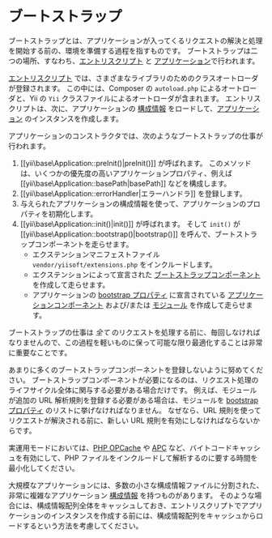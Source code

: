 ブートストラップ
================

ブートストラップとは、アプリケーションが入ってくるリクエストの解決と処理を開始する前の、環境を準備する過程を指すものです。
ブートストラップは二つの場所、すなわち、[エントリスクリプト](structure-entry-scripts.md) と [アプリケーション](structure-applications.md)で行われます。

[エントリスクリプト](structure-entry-scripts.md) では、さまざまなライブラリのためのクラスオートローダが登録されます。
この中には、Composer の `autoload.php` によるオートローダと、Yii の `Yii` クラスファイルによるオートローダが含まれます。
エントリスクリプトは、次に、アプリケーションの [構成情報](concept-configurations.md) をロードして、[アプリケーション](structure-applications.md) のインスタンスを作成します。

アプリケーションのコンストラクタでは、次のようなブートストラップの仕事が行われます。

1. [[yii\base\Application::preInit()|preInit()]] が呼ばれます。
   このメソッドは、いくつかの優先度の高いアプリケーションプロパティ、例えば [[yii\base\Application::basePath|basePath]] などを構成します。
2. [[yii\base\Application::errorHandler|エラーハンドラ]] を登録します。
3. 与えられたアプリケーションの構成情報を使って、アプリケーションのプロパティを初期化します。
4. [[yii\base\Application::init()|init()]] が呼ばれます。
   そして `init()` が [[yii\base\Application::bootstrap()|bootstrap()]] を呼んで、ブートストラップコンポーネントを走らせます。
   - エクステンションマニフェストファイル `vendor/yiisoft/extensions.php` をインクルードします。
   - エクステンションによって宣言された [ブートストラップコンポーネント](structure-extensions.md#bootstrapping-classes) を作成して走らせます。
   - アプリケーションの [bootstrap プロパティ](structure-applications.md#bootstrap) に宣言されている
     [アプリケーションコンポーネント](structure-application-components.md) および/または
     [モジュール](structure-modules.md) を作成して走らせます。

ブートストラップの仕事は *全て* のリクエストを処理する前に、毎回しなければなりませんので、この過程を軽いものに保って可能な限り最適化することは非常に重要なことです。

あまりに多くのブートストラップコンポーネントを登録しないように努めてください。
ブートストラップコンポーネントが必要になるのは、リクエスト処理のライフサイクル全体に関与する必要がある場合だけです。
例えば、モジュールが追加の URL 解析規則を登録する必要がある場合は、モジュールを [bootstrap プロパティ](structure-applications.md#bootstrap) のリストに挙げなければなりません。
なぜなら、URL 規則を使ってリクエストが解決される前に、新しい URL 規則を有効にしなければならないからです。

実運用モードにおいては、[PHP OPCache] や [APC]  など、バイトコードキャッシュを有効にして、PHP ファイルをインクルードして解析するのに要する時間を最小化してください。

[PHP OPcache]: http://php.net/manual/ja/book.opcache.php
[APC]: http://php.net/manual/ja/book.apc.php

大規模なアプリケーションには、多数の小さな構成情報ファイルに分割された、非常に複雑なアプリケーション [構成情報](concept-configurations.md) を持つものがあります。
そのような場合には、構成情報配列全体をキャッシュしておき、エントリスクリプトでアプリケーションのインスタンスを作成する前には、構成情報配列をキャッシュからロードするという方法を考慮してください。
